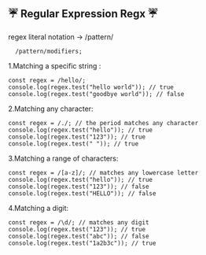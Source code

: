 ##  :umbrella: Regular Expression Regx :umbrella:

regex literal notation -> /pattern/

      /pattern/modifiers;
      
1.Matching a specific string :

    const regex = /hello/;
    console.log(regex.test("hello world")); // true
    console.log(regex.test("goodbye world")); // false
    
 2.Matching any character:
 
    const regex = /./; // the period matches any character
    console.log(regex.test("hello")); // true
    console.log(regex.test("123")); // true
    console.log(regex.test(" ")); // true
    
 3.Matching a range of characters:
 
    const regex = /[a-z]/; // matches any lowercase letter
    console.log(regex.test("hello")); // true
    console.log(regex.test("123")); // false
    console.log(regex.test("HELLO")); // false
    
4.Matching a digit:

    const regex = /\d/; // matches any digit
    console.log(regex.test("123")); // true
    console.log(regex.test("abc")); // false
    console.log(regex.test("1a2b3c")); // true
    


 

